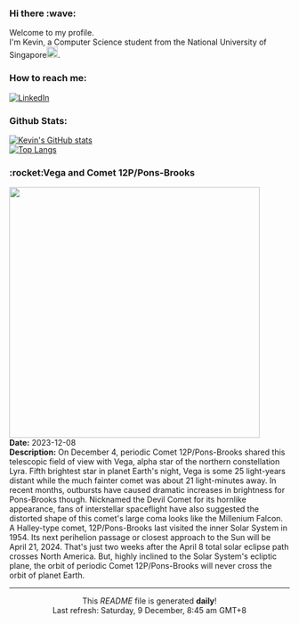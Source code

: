 <h3>Hi there :wave:</h3>

Welcome to my profile.   
I'm Kevin, a Computer Science student from the National University of Singapore<img src="https://img.icons8.com/color/96/000000/singapore-circular.png" width="20px"/>.</p>

<h3>How to reach me: </h3>
<a href="https://www.linkedin.com/in/kevin-foong/"><img alt="LinkedIn" src="https://img.shields.io/badge/linkedin-%230077B5.svg?&style=for-the-badge&logo=linkedin&logoColor=white" /></a> 

<h3>Github Stats: </h3> 

[![Kevin's GitHub stats](https://github-readme-stats.vercel.app/api?username=kevin9foong&theme=tokyonight)](https://github.com/anuraghazra/github-readme-stats) <br/>
[![Top Langs](https://github-readme-stats.vercel.app/api/top-langs/?username=kevin9foong&layout=compact&theme=tokyonight)](https://github.com/anuraghazra/github-readme-stats)

<h3>:rocket:Vega and Comet 12P&#x2F;Pons-Brooks</h3> 
<img width="450" src="https:&#x2F;&#x2F;apod.nasa.gov&#x2F;apod&#x2F;image&#x2F;2312&#x2F;_12P_Pons_Brooks_2023_12_04_184135PST_DEBartlett.jpg" /><br/>
<b>Date:</b> 2023-12-08<br/>
<b>Description:</b> On December 4, periodic Comet 12P&#x2F;Pons-Brooks shared this telescopic field of view with Vega, alpha star of the northern constellation Lyra. Fifth brightest star in planet Earth&#39;s night, Vega is some 25 light-years distant while the much fainter comet was about 21 light-minutes away. In recent months, outbursts have caused dramatic increases in brightness for Pons-Brooks though. Nicknamed the Devil Comet for its hornlike appearance, fans of interstellar spaceflight have also suggested the distorted shape of this comet&#39;s large coma looks like the Millenium Falcon. A Halley-type comet, 12P&#x2F;Pons-Brooks last visited the inner Solar System in 1954. Its next perihelion passage or closest approach to the Sun will be April 21, 2024. That&#39;s just two weeks after the April 8 total solar eclipse path crosses North America. But, highly inclined to the Solar System&#39;s ecliptic plane, the orbit of periodic Comet 12P&#x2F;Pons-Brooks will never cross the orbit of planet Earth.<br/>

------------
<p align="center">This <i>README</i> file is generated <b>daily</b>!</br>
Last refresh: Saturday, 9 December, 8:45 am GMT+8<br />